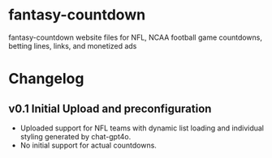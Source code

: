 # fantasy-countdown
fantasy-countdown website files for NFL, NCAA football game countdowns, betting lines, links, and monetized ads

# Changelog
## v0.1 Initial Upload and preconfiguration
* Uploaded support for NFL teams with dynamic list loading and individual styling generated by chat-gpt4o.
* No initial support for actual countdowns.